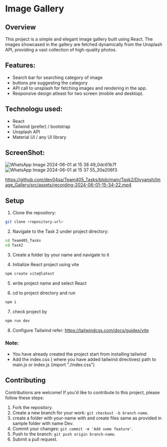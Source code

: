 # Image Gallery

## Overview

This project is a simple and elegant image gallery built using React. The images showcased in the gallery are fetched dynamically from the Unsplash API, providing a vast collection of high-quality photos.

## Features:
- Search bar for searching category of image
- buttons pre suggesting the category
- API call to unsplash for fetching images and rendering in the app.
- Responsive design atleast for two screen (mobile and desktop).

## Technologu used:
- React
- Tailwind (prefer) / bootstrap
- Unsplash API
- Material UI / any UI library

## ScreenShot:
![WhatsApp Image 2024-06-01 at 15 38 49_0dc61b7f](https://github.com/dev04sa/Team405_Tasks/assets/129666293/544d954f-3879-438b-b11f-7035579a322b)
![WhatsApp Image 2024-06-01 at 15 37 55_30a206f3](https://github.com/dev04sa/Team405_Tasks/assets/129666293/0387f4e5-207a-4d52-8ac6-9609dba712f3)

https://github.com/dev04sa/Team405_Tasks/blob/main/Task2/Divyansh/Image_Gallery/src/assets/recording-2024-06-01-15-34-22.mp4



## Setup

1. Clone the repository:

```bash
git clone <repository-url>
```

2. Navigate to the Task 2 under project directory:

```bash
cd Team405_Tasks
cd Task2
```

3. Create a folder by your name and navigate to it


4. Initialize React project using vite

```bash
npm create vite@latest
```

5. write project name and select React

6. cd to project directory and run

```bash
npm i
```

7. check project by

```bash
npm run dev
```

8. Configure Tailwind
   refer: https://tailwindcss.com/docs/guides/vite

### Note:
- You have already created the project start from installing tailwind
- Add the index.css ( where you have added tailwind directives)  path to main.js or index.js
  (import "./index.css")


## Contributing

Contributions are welcome! If you'd like to contribute to this project, please follow these steps:

1. Fork the repository.
2. Create a new branch for your work: `git checkout -b branch-name`.
3. create a folder with your-name with <your-name> and create files same as provided in sample folder with name Dev.
3. Commit your changes: `git commit -m 'Add some feature'`.
4. Push to the branch: `git push origin branch-name`.
5. Submit a pull request.

